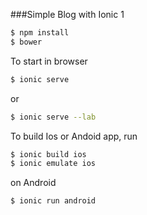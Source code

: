 ###Simple Blog with Ionic 1


```sh
$ npm install
$ bower
```

To start in browser
```sh
$ ionic serve
```
or
```sh
$ ionic serve --lab
```

To build Ios or Andoid app, run
```sh
$ ionic build ios
$ ionic emulate ios
```
on Android
```sh
$ ionic run android
```
